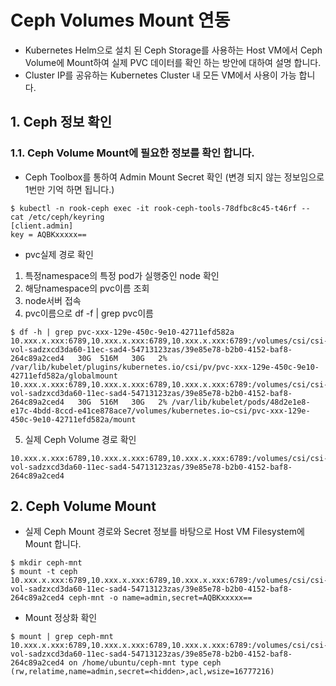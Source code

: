 # Ceph Volumes Mount 연동

- Kubernetes Helm으로 설치 된 Ceph Storage를 사용하는 Host VM에서 Ceph Volume에 Mount하여 실제 PVC 데이터를 확인 하는 방안에 대하여 설명 합니다.
- Cluster IP를 공유하는 Kubernetes Cluster 내 모든 VM에서 사용이 가능 합니다.


## 1. Ceph 정보 확인

### 1.1. Ceph Volume Mount에 필요한 정보를 확인 합니다.

- Ceph Toolbox를 통하여 Admin Mount Secret 확인 (변경 되지 않는 정보임으로 1번만 기억 하면 됩니다.)

```
$ kubectl -n rook-ceph exec -it rook-ceph-tools-78dfbc8c45-t46rf -- cat /etc/ceph/keyring
[client.admin]
key = AQBKxxxxx==
```


-  pvc실제 경로 확인

1.  특정namespace의 특정 pod가 실행중인 node 확인
2.  해당namespace의 pvc이름 조회
3.  node서버 접속
4.  pvc이름으로 df -f | grep pvc이름

```
$ df -h | grep pvc-xxx-129e-450c-9e10-42711efd582a
10.xxx.x.xxx:6789,10.xxx.x.xxx:6789,10.xxx.x.xxx:6789:/volumes/csi/csi-vol-sadzxcd3da60-11ec-sad4-54713123zas/39e85e78-b2b0-4152-baf8-264c89a2ced4   30G  516M   30G   2% /var/lib/kubelet/plugins/kubernetes.io/csi/pv/pvc-xxx-129e-450c-9e10-42711efd582a/globalmount
10.xxx.x.xxx:6789,10.xxx.x.xxx:6789,10.xxx.x.xxx:6789:/volumes/csi/csi-vol-sadzxcd3da60-11ec-sad4-54713123zas/39e85e78-b2b0-4152-baf8-264c89a2ced4   30G  516M   30G   2% /var/lib/kubelet/pods/48d2e1e8-e17c-4bdd-8ccd-e41ce878ace7/volumes/kubernetes.io~csi/pvc-xxx-129e-450c-9e10-42711efd582a/mount
```

5.  실제 Ceph Volume 경로 확인

```
10.xxx.x.xxx:6789,10.xxx.x.xxx:6789,10.xxx.x.xxx:6789:/volumes/csi/csi-vol-sadzxcd3da60-11ec-sad4-54713123zas/39e85e78-b2b0-4152-baf8-264c89a2ced4
```


## 2. Ceph Volume Mount

- 실제 Ceph Mount 경로와 Secret 정보를 바탕으로 Host VM Filesystem에 Mount 합니다.

```
$ mkdir ceph-mnt
$ mount -t ceph 10.xxx.x.xxx:6789,10.xxx.x.xxx:6789,10.xxx.x.xxx:6789:/volumes/csi/csi-vol-sadzxcd3da60-11ec-sad4-54713123zas/39e85e78-b2b0-4152-baf8-264c89a2ced4 ceph-mnt -o name=admin,secret=AQBKxxxxx==
```

- Mount 정상화 확인

```
$ mount | grep ceph-mnt
10.xxx.x.xxx:6789,10.xxx.x.xxx:6789,10.xxx.x.xxx:6789:/volumes/csi/csi-vol-sadzxcd3da60-11ec-sad4-54713123zas/39e85e78-b2b0-4152-baf8-264c89a2ced4 on /home/ubuntu/ceph-mnt type ceph (rw,relatime,name=admin,secret=<hidden>,acl,wsize=16777216)
```
